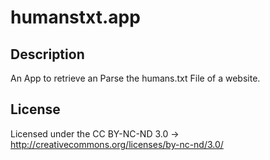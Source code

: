 humanstxt.app
=============

Description
-----------
An App to retrieve an Parse the humans.txt File of a website.

License
-------
Licensed under the CC BY-NC-ND 3.0 -> http://creativecommons.org/licenses/by-nc-nd/3.0/